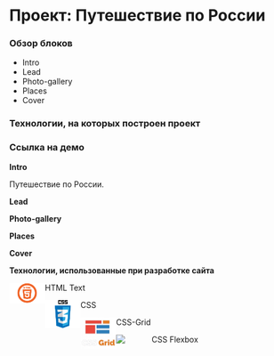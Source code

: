 # Проект: Путешествие по России

### Обзор блоков
* Intro
* Lead
* Photo-gallery
* Places
* Cover

### Технологии, на которых построен проект

### Ссылка на демо 

**Intro**

Путешествие по России.


**Lead**




**Photo-gallery**



**Places**



**Cover**



**Технологии, использованные при разработке сайта**

HTML <img align="left" src="./images/html_y.png" width="64" />
Text

CSS <img align="left" src="./images/css_y.png" width="64" />

CSS-Grid <img align="left" src="./images/grid_y.png" width="64" />

CSS Flexbox <img align="left" src="./images/flexbox_y.png" width="64" />
